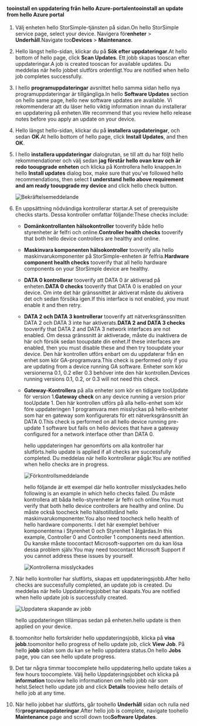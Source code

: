 <!--author=alkohli last changed: 02/06/17-->

#### <a name="tooinstall-an-update-from-hello-azure-portal"></a><span data-ttu-id="0f68a-101">tooinstall en uppdatering från hello Azure-portalen</span><span class="sxs-lookup"><span data-stu-id="0f68a-101">tooinstall an update from hello Azure portal</span></span>

1. <span data-ttu-id="0f68a-102">Välj enheten hello StorSimple-tjänsten på sidan.</span><span class="sxs-lookup"><span data-stu-id="0f68a-102">On hello StorSimple service page, select your device.</span></span> <span data-ttu-id="0f68a-103">Navigera för**enheter** > **Underhåll**.</span><span class="sxs-lookup"><span data-stu-id="0f68a-103">Navigate too**Devices** > **Maintenance**.</span></span>
2. <span data-ttu-id="0f68a-104">Hello längst hello-sidan, klickar du på **Sök efter uppdateringar**.</span><span class="sxs-lookup"><span data-stu-id="0f68a-104">At hello bottom of hello page, click **Scan Updates**.</span></span> <span data-ttu-id="0f68a-105">Ett jobb skapas tooscan efter uppdateringar.</span><span class="sxs-lookup"><span data-stu-id="0f68a-105">A job is created tooscan for available updates.</span></span> <span data-ttu-id="0f68a-106">Du meddelas när hello jobbet slutförs ordentligt.</span><span class="sxs-lookup"><span data-stu-id="0f68a-106">You are notified when hello job completes successfully.</span></span>
3. <span data-ttu-id="0f68a-107">I hello **programuppdateringar** avsnittet hello samma sidan hello nya programuppdateringar är tillgängliga.</span><span class="sxs-lookup"><span data-stu-id="0f68a-107">In hello **Software Updates** section on hello same page, hello new software updates are available.</span></span> <span data-ttu-id="0f68a-108">Vi rekommenderar att du läser hello viktig information innan du installerar en uppdatering på enheten.</span><span class="sxs-lookup"><span data-stu-id="0f68a-108">We recommend that you review hello release notes before you apply an update on your device.</span></span>
4. <span data-ttu-id="0f68a-109">Hello längst hello-sidan, klickar du på **installera uppdateringar**, och sedan **OK**.</span><span class="sxs-lookup"><span data-stu-id="0f68a-109">At hello bottom of hello page, click **Install Updates**, and then **OK**.</span></span>
5. <span data-ttu-id="0f68a-110">I hello **installera uppdateringar** dialogrutan, se till att du har följt hello rekommendationer och välj sedan **jag förstår hello ovan krav och är redo tooupgrade enheten** och klicka på Kontrollera hello knappen.</span><span class="sxs-lookup"><span data-stu-id="0f68a-110">In hello **Install updates** dialog box, make sure that you've followed hello recommendations, then select **I understand hello above requirement and am ready tooupgrade my device** and click hello check button.</span></span>
   
    ![Bekräftelsemeddelande](./media/storsimple-install-update2-via-portal/InstallUpdate12_2M.png)
6. <span data-ttu-id="0f68a-112">En uppsättning nödvändiga kontrollerar startar.</span><span class="sxs-lookup"><span data-stu-id="0f68a-112">A set of prerequisite checks starts.</span></span> <span data-ttu-id="0f68a-113">Dessa kontroller omfattar följande:</span><span class="sxs-lookup"><span data-stu-id="0f68a-113">These checks include:</span></span>
   
   * <span data-ttu-id="0f68a-114">**Domänkontrollanten hälsokontroller** tooverify både hello styrenheter är felfri och online.</span><span class="sxs-lookup"><span data-stu-id="0f68a-114">**Controller health checks** tooverify that both hello device controllers are healthy and online.</span></span>
   * <span data-ttu-id="0f68a-115">**Maskinvara komponenten hälsokontroller** tooverify alla hello maskinvarukomponenter på StorSimple-enheten är felfria.</span><span class="sxs-lookup"><span data-stu-id="0f68a-115">**Hardware component health checks** tooverify that all hello hardware components on your StorSimple device are healthy.</span></span>
   * <span data-ttu-id="0f68a-116">**DATA 0 kontrollerar** tooverify att DATA 0 är aktiverad på enheten.</span><span class="sxs-lookup"><span data-stu-id="0f68a-116">**DATA 0 checks** tooverify that DATA 0 is enabled on your device.</span></span> <span data-ttu-id="0f68a-117">Om inte det här gränssnittet är aktiverat måste du aktivera det och sedan försöka igen.</span><span class="sxs-lookup"><span data-stu-id="0f68a-117">If this interface is not enabled, you must enable it and then retry.</span></span>
   * <span data-ttu-id="0f68a-118">**DATA 2 och DATA 3 kontrollerar** tooverify att nätverksgränssnitten DATA 2 och DATA 3 inte har aktiverats.</span><span class="sxs-lookup"><span data-stu-id="0f68a-118">**DATA 2 and DATA 3 checks** tooverify that DATA 2 and DATA 3 network interfaces are not enabled.</span></span> <span data-ttu-id="0f68a-119">Om dessa gränssnitt är aktiverade, måste du inaktivera de här och försök sedan tooupdate din enhet.</span><span class="sxs-lookup"><span data-stu-id="0f68a-119">If these interfaces are enabled, then you must disable these and then try tooupdate your device.</span></span> <span data-ttu-id="0f68a-120">Den här kontrollen utförs enbart om du uppdaterar från en enhet som kör GA-programvara.</span><span class="sxs-lookup"><span data-stu-id="0f68a-120">This check is performed only if you are updating from a device running GA software.</span></span> <span data-ttu-id="0f68a-121">Enheter som kör versionerna 0.1, 0.2 eller 0.3 behöver inte den här kontrollen.</span><span class="sxs-lookup"><span data-stu-id="0f68a-121">Devices running versions 0.1, 0.2, or 0.3 will not need this check.</span></span>
   * <span data-ttu-id="0f68a-122">**Gateway-Kontrollera** på alla enheter som kör en tidigare tooUpdate för version 1.</span><span class="sxs-lookup"><span data-stu-id="0f68a-122">**Gateway check** on any device running a version prior tooUpdate 1.</span></span> <span data-ttu-id="0f68a-123">Den här kontrollen utförs på alla hello-enhet som kör före uppdateringen 1 programvara men misslyckas på hello-enheter som har en gateway som konfigurerats för ett nätverksgränssnitt än DATA 0.</span><span class="sxs-lookup"><span data-stu-id="0f68a-123">This check is performed on all hello device running pre-update 1 software but fails on hello devices that have a gateway configured for a network interface other than DATA 0.</span></span>
     
     <span data-ttu-id="0f68a-124">hello uppdateringen har genomförts om alla kontroller har slutförts.</span><span class="sxs-lookup"><span data-stu-id="0f68a-124">hello update is applied if all checks are successfully completed.</span></span> <span data-ttu-id="0f68a-125">Du meddelas när hello kontrollerar pågår.</span><span class="sxs-lookup"><span data-stu-id="0f68a-125">You are notified when hello checks are in progress.</span></span>
     
     ![Förkontrollsmeddelande](./media/storsimple-install-update2-via-portal/InstallUpdate12_3M.png)
     
     <span data-ttu-id="0f68a-127">hello följande är ett exempel där hello kontroller misslyckades.</span><span class="sxs-lookup"><span data-stu-id="0f68a-127">hello following is an example in which hello checks failed.</span></span> <span data-ttu-id="0f68a-128">Du måste kontrollera att båda hello-styrenheter är felfri och online.</span><span class="sxs-lookup"><span data-stu-id="0f68a-128">You must verify that both hello device controllers are healthy and online.</span></span> <span data-ttu-id="0f68a-129">Du måste också toocheck hello hälsotillstånd hello maskinvarukomponenter.</span><span class="sxs-lookup"><span data-stu-id="0f68a-129">You also need toocheck hello health of hello hardware components.</span></span> <span data-ttu-id="0f68a-130">I det här exemplet behöver komponenterna i Styrenhet 0 och Styrenhet 1 åtgärdas.</span><span class="sxs-lookup"><span data-stu-id="0f68a-130">In this example, Controller 0 and Controller 1 components need attention.</span></span> <span data-ttu-id="0f68a-131">Du kanske måste toocontact Microsoft-supporten om du kan lösa dessa problem själv.</span><span class="sxs-lookup"><span data-stu-id="0f68a-131">You may need toocontact Microsoft Support if you cannot address these issues by yourself.</span></span>
     
       ![Kontrollerna misslyckades](./media/storsimple-install-update2-via-portal/HCS_PreUpgradeChecksFailed-include.png)
7. <span data-ttu-id="0f68a-133">När hello kontroller har slutförts, skapas ett uppdateringsjobb.</span><span class="sxs-lookup"><span data-stu-id="0f68a-133">After hello checks are successfully completed, an update job is created.</span></span> <span data-ttu-id="0f68a-134">Du meddelas när hello Uppdateringsjobbet har skapats.</span><span class="sxs-lookup"><span data-stu-id="0f68a-134">You are notified when hello update job is successfully created.</span></span>
   
    ![Uppdatera skapande av jobb](./media/storsimple-install-update2-via-portal/InstallUpdate12_44M.png)
   
    <span data-ttu-id="0f68a-136">hello uppdateringen tillämpas sedan på enheten.</span><span class="sxs-lookup"><span data-stu-id="0f68a-136">hello update is then applied on your device.</span></span>
    
8. <span data-ttu-id="0f68a-137">toomonitor hello fortskrider hello uppdateringsjobb, klicka på **visa jobb**.</span><span class="sxs-lookup"><span data-stu-id="0f68a-137">toomonitor hello progress of hello update job, click **View Job**.</span></span> <span data-ttu-id="0f68a-138">På hello **jobb** sidan som du kan se hello uppdatera status.</span><span class="sxs-lookup"><span data-stu-id="0f68a-138">On hello **Jobs** page, you can see hello update progress.</span></span>
9. <span data-ttu-id="0f68a-139">Det tar några timmar toocomplete hello uppdatering.</span><span class="sxs-lookup"><span data-stu-id="0f68a-139">hello update takes a few hours toocomplete.</span></span> <span data-ttu-id="0f68a-140">Välj hello Uppdateringsjobbet och klicka på **information** tooview hello informationen om hello jobb när som helst.</span><span class="sxs-lookup"><span data-stu-id="0f68a-140">Select hello update job and click **Details** tooview hello details of hello job at any time.</span></span>
10. <span data-ttu-id="0f68a-141">När hello jobbet har slutförts, går toohello **Underhåll** sidan och rulla ned för**programuppdateringar**.</span><span class="sxs-lookup"><span data-stu-id="0f68a-141">After hello job is complete, navigate toohello **Maintenance** page and scroll down too**Software Updates**.</span></span>

